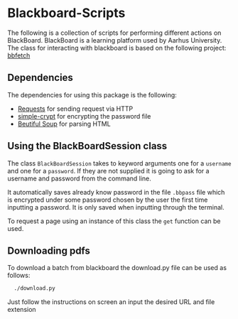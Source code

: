 # Blackboard-Scripts
The following is a collection of scripts for performing different actions on BlackBoard. BlackBoard is a learning platform used by Aarhus University. The class for interacting with blackboard is based on the following project: [bbfetch](https://github.com/Mortal/bbfetch)

## Dependencies
The dependencies for using this package is the following:
  - [Requests](http://docs.python-requests.org/en/master/) for sending request via HTTP
  - [simple-crypt](https://pypi.org/project/simple-crypt/) for encrypting the password file
  - [Beutiful Soup](https://www.crummy.com/software/BeautifulSoup/bs4/doc/) for parsing HTML

## Using the BlackBoardSession class
The class `BlackBoardSession` takes to keyword arguments one for a `username` and one for a `password`. If they are not supplied it is going to ask for a username and password from the command line.

It automatically saves already know password in the file `.bbpass` file which is encrypted under some password chosen by the user the first time inputting a password. It is only saved when inputting through the terminal.

To request a page using an instance of this class the `get` function can be used.

## Downloading pdfs
To download a batch from blackboard the download.py file can be used as follows:
```bash
  ./download.py
```
Just follow the instructions on screen an input the desired URL and file extension
